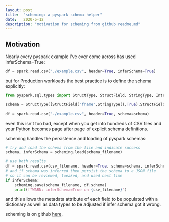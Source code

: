 ```yaml
---
layout: post
title:  "scheming: a pyspark schema helper"
date:   2020-5-12
description: "motivation for scheming from github readme.md"
---
```

## Motivation

Nearly every pyspark example I've ever come across has used inferSchema=True:
```python
df = spark.read.csv("./example.csv", header=True, inferSchema=True)
```
but for Production workloads the best practice is to define the schema explicitly:
```python
from pyspark.sql.types import StructType, StructField, StringType, IntegerType

schema = StructType([StructField("fname",StringType(),True),StructField("lname",StringType(),True),StructField("role",StringType(),True),StructField("year",IntegerType(),True),StructField("comment",StringType(),True)])

df = spark.read.csv("./example.csv", header=True, schema=schema)
```
even this isn't too bad, except when you get into hundreds of CSV files and your Python becomes page after page of explicit schema definitions.

scheming handles the persistence and loading of pyspark schemas:
```python
# try and load the schema from the file and indicate success
schema, inferSchema = scheming.load(schema_filename)

# use both results
df = spark.read.csv(csv_filename, header=True, schema=schema, inferSchema=inferSchema)
# and if schema was inferred then persist the schema to a JSON file
# so it can be reviewed, tweaked, and used next time
if inferSchema:
    scheming.save(schema_filename, df.schema)
    print(f"WARN: inferSchema=True on {csv_filename}")
```
and this allows the metadata attribute of each field to be populated with a dictionary as well as data types to be adjusted if infer schema got it wrong.

scheming is on github [here](https://github.com/InterruptSpeed/scheming).